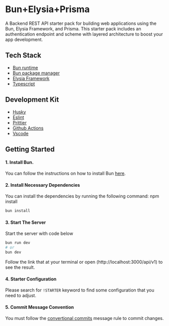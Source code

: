 # Bun+Elysia+Prisma

A Backend REST API starter pack for building web applications using the Bun, Elysia Framework, and Prisma. This starter pack includes an authentication endpoint and scheme with layered architecture to boost your app development.

## Tech Stack

- [Bun runtime](https://bun.sh)
- [Bun package manager](https://bun.sh)
- [Elysia Framework](https://elysiajs.com/)
- [Typescript](https://www.typescriptlang.org/)

## Development Kit

- [Husky](https://typicode.github.io/husky/)
- [Eslint](https://eslint.org/)
- [Prittier](https://prettier.io/)
- [Github Actions](https://github.com/features/actions)
- [Vscode](https://code.visualstudio.com/)

## Getting Started

#### 1. Install Bun.

You can follow the instructions on how to install Bun [here](https://bun.sh/docs/installation).

#### 2. Install Necessary Dependencies

You can install the dependencies by running the following command:
npm install

```bash
bun install
```

#### 3. Start The Server

Start the server with code below

```bash
bun run dev
# or
bun dev
```

Follow the link that at your terminal or open (http://localhost:3000/api/v1) to see the result.

#### 4. Starter Configuration

Please search for `!STARTER` keyword to find some configuration that you need to adjust.

#### 5. Commit Message Convention

You must follow the [convertional commits](https://www.conventionalcommits.org/en/v1.0.0/) message rule to commit changes.
